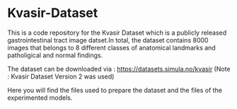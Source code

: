 # Kvasir-Dataset

This is a code repository for the Kvasir Dataset which is a publicly released gastrointestinal tract image datset.In total, the dataset contains 8000 images that belongs to 8 different classes of anatomical landmarks and patholigical and normal findings.

The dataset can be downloaded via : https://datasets.simula.no/kvasir
(Note : Kvasir Dataset Version 2 was used)

Here you will find the files used to prepare the dataset and the files of the experimented models.
